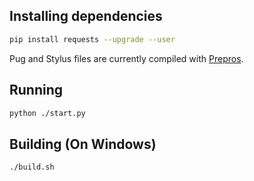 ## Installing dependencies

```sh
pip install requests --upgrade --user
```

Pug and Stylus files are currently compiled with [Prepros](https://prepros.io/downloads).

## Running

```sh
python ./start.py
```

## Building (On Windows)

```sh
./build.sh
```